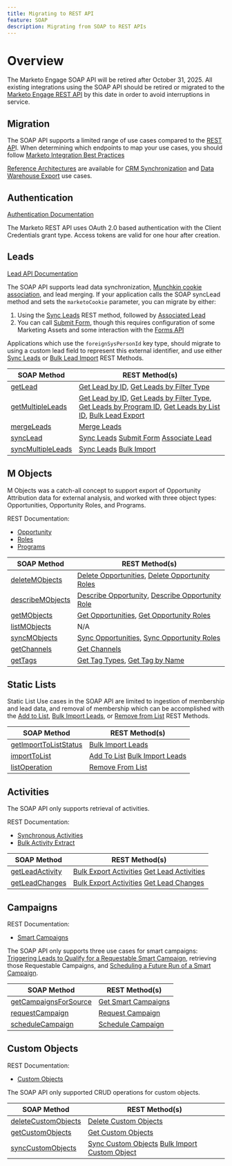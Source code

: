```yaml
---
title: Migrating to REST API
feature: SOAP
description: Migrating from SOAP to REST APIs
---
```

 
# Overview

The Marketo Engage SOAP API will be retired after October 31, 2025. All existing integrations using the SOAP API should be retired or migrated to the [Marketo Engage REST API](https://experienceleague.adobe.com/en/docs/marketo-developer/marketo/rest/rest-api) by this date in order to avoid interruptions in service.

## Migration

The SOAP API supports a limited range of use cases compared to the [REST AP](https://experienceleague.adobe.com/en/docs/marketo-developer/marketo/rest/rest-api)I. When determining which endpoints to map your use cases, you should follow [Marketo Integration Best Practices](https://experienceleague.adobe.com/en/docs/marketo-developer/marketo/rest/marketo-integration-best-practices)

[Reference Architectures](https://experienceleague.adobe.com/en/docs/marketo-developer/marketo/rest/reference-architectures) are available for [CRM Synchronization](https://experienceleague.adobe.com/docs/marketo-developer/assets/sync-architecture-whitepaper.pdf?lang=en) and [Data Warehouse Export](https://experienceleague.adobe.com/docs/marketo-developer/assets/reference_architecture.pdf?lang=en) use cases.

## Authentication

[Authentication Documentation](https://experienceleague.adobe.com/en/docs/marketo-developer/marketo/rest/authentication)

The Marketo REST API uses OAuth 2.0 based authentication with the Client Credentials grant type. Access tokens are valid for one hour after creation.

## Leads

[Lead API Documentation](https://experienceleague.adobe.com/en/docs/marketo-developer/marketo/rest/lead-database/leads)

The SOAP API supports lead data synchronization, [Munchkin cookie association](https://experienceleague.adobe.com/en/docs/marketo-developer/marketo/javascriptapi/leadtracking/lead-tracking), and lead merging. If your application calls the SOAP syncLead method and sets the `marketoCookie` parameter, you can migrate by either:

1. Using the [Sync Leads](https://developer.adobe.com/marketo-apis/api/mapi/#operation/syncLeadUsingPOST) REST method, followed by [Associated Lead](https://developer.adobe.com/marketo-apis/api/mapi/#operation/associateLeadUsingPOST)
2. You can call [Submit Form](https://experienceleague.adobe.com/en/docs/marketo-developer/marketo/rest/lead-database/leads"%20\l%20"submit-form), though this requires configuration of some Marketing Assets and some interaction with the [Forms API](https://experienceleague.adobe.com/en/docs/marketo-developer/marketo/rest/assets/forms)

Applications which use the `foreignSysPersonId` key type, should migrate to using a custom lead field to represent this external identifier, and use either [Sync Leads](https://experienceleague.adobe.com/en/docs/marketo-developer/marketo/rest/lead-database/leads#create-and-update) or [Bulk Lead Import](https://experienceleague.adobe.com/en/docs/marketo-developer/marketo/rest/bulk-import/bulk-lead-import) REST Methods.

| SOAP Method | REST Method(s) |
| --- | --- |
| [getLead](https://experienceleague.adobe.com/en/docs/marketo-developer/marketo/soap/leads/getlead) | [Get Lead by ID](https://developer.adobe.com/marketo-apis/api/mapi/#operation/getLeadByIdUsingGET), [Get Leads by Filter Type](https://developer.adobe.com/marketo-apis/api/mapi/#operation/getLeadsByFilterUsingGET) |
| [getMultipleLeads](https://experienceleague.adobe.com/en/docs/marketo-developer/marketo/soap/leads/getmultipleleads) | [Get Lead by ID](https://developer.adobe.com/marketo-apis/api/mapi/#operation/getLeadByIdUsingGET), [Get Leads by Filter Type](https://developer.adobe.com/marketo-apis/api/mapi/#operation/getLeadsByFilterUsingGET), [Get Leads by Program ID](https://developer.adobe.com/marketo-apis/api/mapi/#operation/getLeadsByProgramIdUsingGET), [Get Leads by List ID](https://developer.adobe.com/marketo-apis/api/mapi/#operation/getLeadsByListIdUsingGET), [Bulk Lead Export](https://developer.adobe.com/marketo-apis/api/mapi/#tag/Bulk-Export-Leads) |
| [mergeLeads](https://experienceleague.adobe.com/en/docs/marketo-developer/marketo/soap/leads/mergeleads) | [Merge Leads](https://developer.adobe.com/marketo-apis/api/mapi/#operation/mergeLeadsUsingPOST) |
| [syncLead](https://experienceleague.adobe.com/en/docs/marketo-developer/marketo/soap/leads/synclead) | [Sync Leads](https://developer.adobe.com/marketo-apis/api/mapi/#operation/syncLeadUsingPOST) [Submit Form](https://developer.adobe.com/marketo-apis/api/mapi/#operation/SubmitFormUsingPOST) [Associate Lead](https://developer.adobe.com/marketo-apis/api/mapi/#operation/associateLeadUsingPOST) |
| [syncMultipleLeads](https://experienceleague.adobe.com/en/docs/marketo-developer/marketo/soap/leads/syncmultipleleads) | [Sync Leads](https://developer.adobe.com/marketo-apis/api/mapi/#operation/syncLeadUsingPOST) [Bulk Import](https://developer.adobe.com/marketo-apis/api/mapi/#tag/Bulk-Import-Leads) |

## M Objects

M Objects was a catch-all concept to support export of Opportunity Attribution data for external analysis, and worked with three object types: Opportunities, Opportunity Roles, and Programs.

REST Documentation:

- [Opportunity](https://experienceleague.adobe.com/en/docs/marketo-developer/marketo/rest/lead-database/opportunities)
- [Roles](https://experienceleague.adobe.com/en/docs/marketo-developer/marketo/rest/lead-database/opportunity-roles)
- [Programs](https://experienceleague.adobe.com/en/docs/marketo-developer/marketo/rest/assets/programs)

| SOAP Method | REST Method(s) |
| --- | --- |
| [deleteMObjects](https://experienceleague.adobe.com/en/docs/marketo-developer/marketo/soap/marketo-objects/deletemobjects) | [Delete Opportunities](https://developer.adobe.com/marketo-apis/api/mapi/#operation/deleteOpportunitiesUsingPOST), [Delete Opportunity Roles](https://developer.adobe.com/marketo-apis/api/mapi/#operation/deleteOpportunityRolesUsingPOST) |
| [describeMObjects](https://experienceleague.adobe.com/en/docs/marketo-developer/marketo/soap/marketo-objects/describemobject) | [Describe Opportunity](https://developer.adobe.com/marketo-apis/api/mapi/#operation/describeUsingGET_4), [Describe Opportunity Role](https://developer.adobe.com/marketo-apis/api/mapi/#operation/describeOpportunityRoleUsingGET) |
| [getMObjects](https://experienceleague.adobe.com/en/docs/marketo-developer/marketo/soap/marketo-objects/getmobjects) | [Get Opportunities](https://developer.adobe.com/marketo-apis/api/mapi/#operation/getOpportunitiesUsingGET), [Get Opportunity Roles](https://developer.adobe.com/marketo-apis/api/mapi/#operation/describeOpportunityRoleUsingGET) |
| [listMObjects](https://experienceleague.adobe.com/en/docs/marketo-developer/marketo/soap/marketo-objects/listmobjects) | N/A |
| [syncMObjects](https://experienceleague.adobe.com/en/docs/marketo-developer/marketo/soap/marketo-objects/syncmobjects) | [Sync Opportunities](https://developer.adobe.com/marketo-apis/api/mapi/#operation/syncOpportunitiesUsingPOST), [Sync Opportunity Roles](https://developer.adobe.com/marketo-apis/api/mapi/#operation/syncOpportunityRolesUsingPOST) |
| [getChannels](https://experienceleague.adobe.com/en/docs/marketo-developer/marketo/soap/programs/getchannels) | [Get Channels](https://developer.adobe.com/marketo-apis/api/asset/#operation/getAllChannelsUsingGET) |
| [getTags](https://experienceleague.adobe.com/en/docs/marketo-developer/marketo/soap/programs/gettags) | [Get Tag Types](https://developer.adobe.com/marketo-apis/api/asset/#operation/getTagTypesUsingGET), [Get Tag by Name](https://developer.adobe.com/marketo-apis/api/asset/#operation/getTagByNameUsingGET) |

## Static Lists

Static List Use cases in the SOAP API are limited to ingestion of membership and lead data, and removal of membership which can be accomplished with the [Add to List](https://developer.adobe.com/marketo-apis/api/mapi/#operation/addLeadsToListUsingPOST), [Bulk Import Leads](https://experienceleague.adobe.com/en/docs/marketo-developer/marketo/rest/bulk-import/bulk-lead-import), or [Remove from List](https://developer.adobe.com/marketo-apis/api/mapi/#operation/removeLeadsFromListUsingDELETE) REST Methods.

| SOAP Method | REST Method(s) |
| --- | --- |
| [getImportToListStatus](https://experienceleague.adobe.com/en/docs/marketo-developer/marketo/soap/static-lists/getimporttoliststatus) | [Bulk Import Leads](https://developer.adobe.com/marketo-apis/api/mapi/#tag/Bulk-Import-Leads) |
| [importToList](https://experienceleague.adobe.com/en/docs/marketo-developer/marketo/soap/static-lists/importtolist) | [Add To List](https://developer.adobe.com/marketo-apis/api/mapi/#operation/addLeadsToListUsingPOST) [Bulk Import Leads](https://developer.adobe.com/marketo-apis/api/mapi/#tag/Bulk-Import-Leads) |
| [listOperation](https://experienceleague.adobe.com/en/docs/marketo-developer/marketo/soap/static-lists/listoperation) | [Remove From List](https://developer.adobe.com/marketo-apis/api/mapi/#operation/removeLeadsFromListUsingDELETE) |

## Activities

The SOAP API only supports retrieval of activities.

REST Documentation:

- [Synchronous Activities](https://experienceleague.adobe.com/en/docs/marketo-developer/marketo/rest/lead-database/activities)
- [Bulk Activity Extract](https://experienceleague.adobe.com/en/docs/marketo-developer/marketo/rest/bulk-extract/bulk-activity-extract)

| SOAP Method | REST Method(s) |
| --- | --- |
| [getLeadActivity](https://experienceleague.adobe.com/en/docs/marketo-developer/marketo/soap/activities/getleadactivity) | [Bulk Export Activities](https://developer.adobe.com/marketo-apis/api/mapi/#tag/Bulk-Export-Activities) [Get Lead Activities](https://developer.adobe.com/marketo-apis/api/mapi/#operation/getLeadActivitiesUsingGET) |
| [getLeadChanges](https://experienceleague.adobe.com/en/docs/marketo-developer/marketo/soap/activities/getleadchanges) | [Bulk Export Activities](https://developer.adobe.com/marketo-apis/api/mapi/#tag/Bulk-Export-Activities) [Get Lead Changes](https://developer.adobe.com/marketo-apis/api/mapi/#operation/getLeadChangesUsingGET) |

## Campaigns

REST Documentation:

- [Smart Campaigns](https://experienceleague.adobe.com/en/docs/marketo-developer/marketo/rest/assets/smart-campaigns"%20\h%20HYPERLINK%20"https://experienceleague.adobe.com/en/docs/marketo-developer/marketo/rest/assets/smart-campaigns)

The SOAP API only supports three use cases for smart campaigns: [Triggering Leads to Qualify for a Requestable Smart Campaign](https://experienceleague.adobe.com/en/docs/marketo-developer/marketo/rest/assets/smart-campaigns#trigger), retrieving those Requestable Campaigns, and [Scheduling a Future Run of a Smart Campaign](https://experienceleague.adobe.com/en/docs/marketo-developer/marketo/rest/assets/smart-campaigns#schedule).

| SOAP Method | REST Method(s) |
| --- | --- |
| [getCampaignsForSource](https://experienceleague.adobe.com/en/docs/marketo-developer/marketo/soap/campaigns/getcampaignsforsource) | [Get Smart Campaigns](https://developer.adobe.com/marketo-apis/api/asset/#operation/getAllSmartCampaignsGET) |
| [requestCampaign](https://experienceleague.adobe.com/en/docs/marketo-developer/marketo/soap/campaigns/requestcampaign) | [Request Campaign](https://developer.adobe.com/marketo-apis/api/mapi/#operation/triggerCampaignUsingPOST) |
| [scheduleCampaign](https://experienceleague.adobe.com/en/docs/marketo-developer/marketo/soap/campaigns/schedulecampaign) | [Schedule Campaign](https://developer.adobe.com/marketo-apis/api/mapi/#operation/scheduleCampaignUsingPOST) |

## Custom Objects

REST Documentation:

- [Custom Objects](https://experienceleague.adobe.com/en/docs/marketo-developer/marketo/rest/lead-database/custom-objects"%20\h%20HYPERLINK%20"https://experienceleague.adobe.com/en/docs/marketo-developer/marketo/rest/lead-database/custom-objects)

The SOAP API only supported CRUD operations for custom objects.

| SOAP Method | REST Method(s) |
| --- | --- |
| [deleteCustomObjects](https://experienceleague.adobe.com/en/docs/marketo-developer/marketo/soap/custom-objects/deletecustomobjects) | [Delete Custom Objects](https://developer.adobe.com/marketo-apis/api/mapi/#operation/deleteCustomObjectsUsingPOST) |
| [getCustomObjects](https://experienceleague.adobe.com/en/docs/marketo-developer/marketo/soap/custom-objects/getcustomobjects) | [Get Custom Objects](https://developer.adobe.com/marketo-apis/api/mapi/#operation/getCustomObjectsUsingGET) |
| [syncCustomObjects](https://experienceleague.adobe.com/en/docs/marketo-developer/marketo/soap/custom-objects/synccustomobjects) | [Sync Custom Objects](https://developer.adobe.com/marketo-apis/api/mapi/#operation/syncCustomObjectsUsingPOST) [Bulk Import Custom Object](https://experienceleague.adobe.com/en/docs/marketo-developer/marketo/rest/bulk-import/bulk-custom-object-import) |